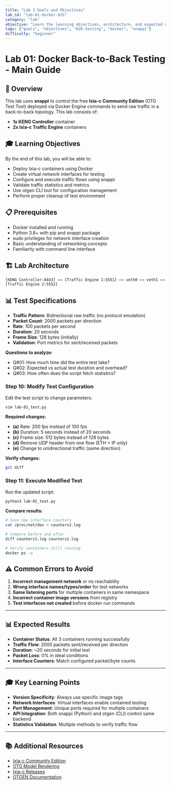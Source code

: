 ```yaml
---
title: "Lab 1 Goals and Objectives"
lab_id: "lab-01-docker-b2b"
category: "lab"
objective: "Learn the learning objectives, architecture, and expected outcomes for Lab 1 Docker back-to-back testing."
tags: ["goals", "objectives", "b2b-testing", "docker", "snappi"]
difficulty: "beginner"
---
```


# Lab 01: Docker Back-to-Back Testing - Main Guide

## 🎯 Overview
This lab uses **snappi** to control the free **Ixia-c Community Edition** (OTG Test Tool) deployed via Docker Engine commands to send raw traffic in a back-to-back topology. This lab consists of:
- **1x KENG Controller** container
- **2x Ixia-c Traffic Engine** containers

## 🎓 Learning Objectives
By the end of this lab, you will be able to:
- Deploy Ixia-c containers using Docker
- Create virtual network interfaces for testing
- Configure and execute traffic flows using snappi
- Validate traffic statistics and metrics
- Use otgen CLI tool for configuration management
- Perform proper cleanup of test environment

## 📋 Prerequisites
- Docker installed and running
- Python 3.8+ with pip and snappi package
- sudo privileges for network interface creation
- Basic understanding of networking concepts
- Familiarity with command line interface

## 🏗️ Lab Architecture
```
[KENG Controller:8443] ←→ [Traffic Engine 1:5551] ←→ veth0 ←→ veth1 ←→ [Traffic Engine 2:5552]
```

## 📊 Test Specifications
- **Traffic Pattern**: Bidirectional raw traffic (no protocol emulation)
- **Packet Count**: 2000 packets per direction
- **Rate**: 100 packets per second
- **Duration**: 20 seconds
- **Frame Size**: 128 bytes (initially)
- **Validation**: Port metrics for sent/received packets


**Questions to analyze:**
- Q#01: How much time did the entire test take?
- Q#02: Expected vs actual test duration and overhead?
- Q#03: How often does the script fetch statistics?



### Step 10: Modify Test Configuration

Edit the test script to change parameters:

```bash
vim lab-01_test.py
```

**Required changes:**
- **(a)** Rate: 200 fps instead of 100 fps
- **(b)** Duration: 5 seconds instead of 20 seconds
- **(c)** Frame size: 512 bytes instead of 128 bytes
- **(d)** Remove UDP header from one flow (ETH + IP only)
- **(e)** Change to unidirectional traffic (same direction)

**Verify changes:**
```bash
git diff
```

### Step 11: Execute Modified Test

Run the updated script:

```bash
python3 lab-01_test.py
```

**Compare results:**
```bash
# Save new interface counters
cat /proc/net/dev > counters2.log

# Compare before and after
diff counters1.log counters2.log

# Verify containers still running
docker ps -a
```


## ⚠️ Common Errors to Avoid

1. **Incorrect management network** or no reachability
2. **Wrong interface names/types/order** for test networks
3. **Same listening ports** for multiple containers in same namespace
4. **Incorrect container image versions** from registry
5. **Test interfaces not created** before docker run commands

---

## 📊 Expected Results

- **Container Status**: All 3 containers running successfully
- **Traffic Flow**: 2000 packets sent/received per direction
- **Duration**: ~20 seconds for initial test
- **Packet Loss**: 0% in ideal conditions
- **Interface Counters**: Match configured packet/byte counts

---

## 🎓 Key Learning Points

- **Version Specificity**: Always use specific image tags
- **Network Interfaces**: Virtual interfaces enable contained testing
- **Port Management**: Unique ports required for multiple containers
- **API Integration**: Both snappi (Python) and otgen (CLI) control same backend
- **Statistics Validation**: Multiple methods to verify traffic flow

---

## 📚 Additional Resources

- [Ixia-c Community Edition](https://ixia-c.dev/#community-edition)
- [OTG Model Rendering](https://redocly.github.io/redoc/?url=https://raw.githubusercontent.com/open-traffic-generator/models/master/artifacts/openapi.yaml)
- [Ixia-c Releases](https://github.com/open-traffic-generator/ixia-c/releases)
- [OTGEN Documentation](https://github.com/open-traffic-generator/otgen)
